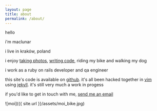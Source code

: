 ```yaml
---
layout: page
title: about
permalink: /about/
---
```


hello

i'm maclunar

i live in kraków, poland

i enjoy
<a href="http://maclunar.tumblr.com/search/photography" target="_blank">taking photos</a>,
<a href="https://github.com/maclunar" target="_blank">writing code</a>,
riding my bike and walking my dog

i work as a ruby on rails developer and qa engineer

this site's code is available on
<a href="https://github.com/maclunar/maclunar.github.io" target="_blank">github</a>.
it's all been hacked together in
<a href="http://www.vim.org" target="_blank">vim</a>
using
<a href="https://jekyllrb.com" target="_blank">jekyll</a>.
it's still very much a work in progess

if you'd like to get in touch with me, [send me an email](mailto:maclunar@gmail.com)

![moi]({{ site.url }}/assets/moi_bike.jpg)
